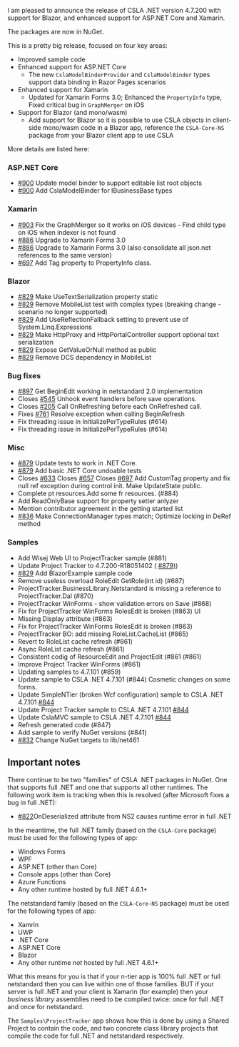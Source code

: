 I am pleased to announce the release of CSLA .NET version 4.7.200 with support for Blazor, and enhanced support for ASP.NET Core and Xamarin.

The packages are now in NuGet.

This is a pretty big release, focused on four key areas:

* Improved sample code
* Enhanced support for ASP.NET Core
  * The new `CslaModelBinderProvider` and `CslaModelBinder` types support data binding in Razor Pages scenarios
* Enhanced support for Xamarin
  * Updated for Xamarin Forms 3.0; Enhanced the `PropertyInfo` type, Fixed critical bug in `GraphMerger` on iOS
* Support for Blazor (and mono/wasm)
  * Add support for Blazor so it is possible to use CSLA objects in client-side mono/wasm code in a Blazor app, reference the `CSLA-Core-NS` package from your Blazor client app to use CSLA

More details are listed here:

### ASP.NET Core
* [#900](https://github.com/marimerllc/csla/issues/900) Update model binder to support editable list root objects 
* [#900](https://github.com/marimerllc/csla/issues/900) Add CslaModelBinder for IBusinessBase types 

### Xamarin
* [#903](https://github.com/marimerllc/csla/issues/903) Fix the GraphMerger so it works on iOS devices - Find child type on iOS when indexer is not found 
* [#886](https://github.com/marimerllc/csla/issues/886) Upgrade to Xamarin Forms 3.0 
* [#886](https://github.com/marimerllc/csla/issues/886) Upgrade to Xamarin Forms 3.0 (also consolidate all json.net references to the same version) 
* [#697](https://github.com/marimerllc/csla/issues/697) Add Tag property to PropertyInfo class. 

### Blazor
* [#829](https://github.com/marimerllc/csla/issues/829) Make UseTextSerialization property static 
* [#829](https://github.com/marimerllc/csla/issues/829) Remove MobileList test with complex types (breaking change - scenario no longer supported) 
* [#829](https://github.com/marimerllc/csla/issues/829) Add UseReflectionFallback setting to prevent use of System.Linq.Expressions 
* [#829](https://github.com/marimerllc/csla/issues/829) Make HttpProxy and HttpPortalController support optional text serialization 
* [#829](https://github.com/marimerllc/csla/issues/829) Expose GetValueOrNull method as public 
* [#829](https://github.com/marimerllc/csla/issues/829) Remove DCS dependency in MobileList 

### Bug fixes
* [#897](https://github.com/marimerllc/csla/issues/897) Get BeginEdit working in netstandard 2.0 implementation 
* Closes [#545](https://github.com/marimerllc/csla/issues/545) Unhook event handlers before save operations. 
* Closes [#205](https://github.com/marimerllc/csla/issues/205) Call OnRefreshing before each OnRefreshed call. 
* Fixes [#761](https://github.com/marimerllc/csla/issues/761) Resolve exception when calling BeginRefresh 
* Fix threading issue in InitializePerTypeRules (#614) 
* Fix threading issue in InitializePerTypeRules (#614) 

### Misc

* [#879](https://github.com/marimerllc/csla/issues/879) Update tests to work in .NET Core. 
* [#879](https://github.com/marimerllc/csla/issues/879) Add basic .NET Core undoable tests 
* Closes [#633](https://github.com/marimerllc/csla/issues/633) Closes [#657](https://github.com/marimerllc/csla/issues/657) Closes [#697](https://github.com/marimerllc/csla/issues/697) Add CustomTag property and fix null ref exception during control init. Make UpdateState public. 
* Complete pt resources.Add some fr resources. (#884) 
* Add ReadOnlyBase support for property setter anlyzer 
* Mention contributor agreement in the getting started list 
* [#836](https://github.com/marimerllc/csla/issues/836) Make ConnectionManager types match; Optimize locking in DeRef method 

### Samples

* Add Wisej Web UI to ProjectTracker sample (#881) 
* Update Project Tracker to 4.7.200-R18051402 ( [#879)](https://github.com/marimerllc/csla/issues/879)) 
* [#829](https://github.com/marimerllc/csla/issues/829) Add BlazorExample sample code 
* Remove useless overload RoleEdit GetRole(int id) (#687) 
* ProjectTracker.BusinessLibrary.Netstandard is missing a reference to ProjectTracker.Dal (#870) 
* ProjectTracker WinForms - show validation errors on Save (#868) 
* Fix for ProjectTracker WinForms RolesEdit is broken (#863) UI 
* Missing Display attribute (#863) 
* Fix for ProjectTracker WinForms RolesEdit is broken (#863) 
* ProjectTracker BO: add missing RoleList.CacheList (#865) 
* Revert to RoleList cache refresh (#861) 
* Async RoleList cache refresh (#861) 
* Consistent codig of ResourceEdit and ProjectEdit (#861 (#861) 
* Improve Project Tracker WinForms (#861) 
* Updating samples to 4.7.101 (#859) 
* Update sample to CSLA .NET 4.7.101 (#844) Cosmetic changes on some forms. 
* Update SimpleNTier (broken Wcf configuration) sample to CSLA .NET 4.7.101 [#844](https://github.com/marimerllc/csla/issues/844) 
* Update Project Tracker sample to CSLA .NET 4.7.101 [#844](https://github.com/marimerllc/csla/issues/844) 
* Update CslaMVC sample to CSLA .NET 4.7.101 [#844](https://github.com/marimerllc/csla/issues/844) 
* Refresh generated code (#847) 
* Add sample to verify NuGet versions (#841) 
* [#832](https://github.com/marimerllc/csla/issues/832) Change NuGet targets to lib/net461 

## Important notes

There continue to be two "families" of CSLA .NET packages in NuGet. One that supports full .NET and one that supports all other runtimes. The following work item is tracking when this is resolved (after Microsoft fixes a bug in full .NET):

* [#822](https://github.com/marimerllc/csla/issues/822)OnDeserialized attribute from NS2 causes runtime error in full .NET

In the meantime, the full .NET family (based on the `CSLA-Core` package) must be used for the following types of app:
* Windows Forms
* WPF
* ASP.NET (other than Core)
* Console apps (other than Core)
* Azure Functions
* Any other runtime hosted by full .NET 4.6.1+

The netstandard family (based on the `CSLA-Core-NS` package) must be used for the following types of app:
* Xamrin
* UWP
* .NET Core
* ASP.NET Core
* Blazor
* Any other runtime _not_ hosted by full .NET 4.6.1+

What this means for you is that if your n-tier app is 100% full .NET or full netstandard then you can live within one of those families. BUT if your server is full .NET and your client is Xamarin (for example) then your _business library_ assemblies need to be compiled twice: once for full .NET and once for netstandard.

The `Samples\ProjectTracker` app shows how this is done by using a Shared Project to contain the code, and two concrete class library projects that compile the code for full .NET and netstandard respectively.
